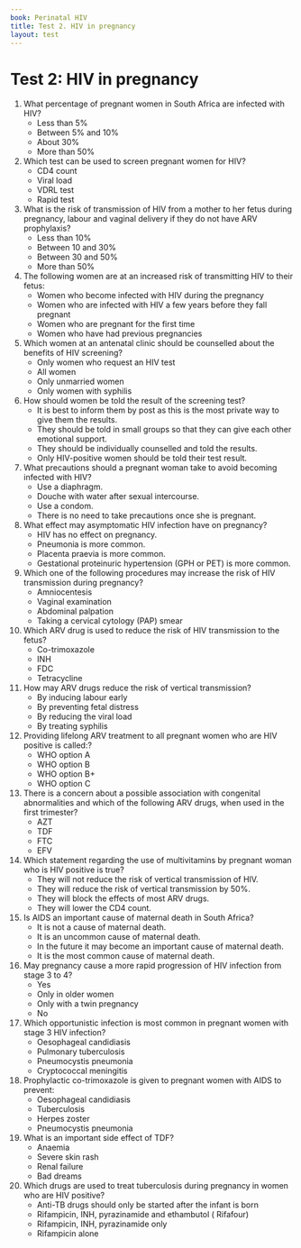```yaml
---
book: Perinatal HIV
title: Test 2. HIV in pregnancy
layout: test
---
```


# Test 2: HIV in pregnancy

1.	What percentage of pregnant women in South Africa are infected with HIV?
	-	Less than 5%
	-	Between 5% and 10%
	+	About 30%
	-	More than 50%
2.	Which test can be used to screen pregnant women for HIV?
	-	CD4 count
	-	Viral load
	-	VDRL test
	+	Rapid test
3.	What is the risk of transmission of HIV from a mother to her fetus during pregnancy, labour and vaginal delivery if they do not have ARV prophylaxis?
	-	Less than 10%
	+	Between 10 and 30%
	-	Between 30 and 50%
	-	More than 50%
4.	The following women are at an increased risk of transmitting HIV to their fetus:
	+	Women who become infected with HIV during the pregnancy
	-	Women who are infected with HIV a few years before they fall pregnant
	-	Women who are pregnant for the first time
	-	Women who have had previous pregnancies
5.	Which women at an antenatal clinic should be counselled about the benefits of HIV screening?
	-	Only women who request an HIV test
	+	All women
	-	Only unmarried women
	-	Only women with syphilis
6.	How should women be told the result of the screening test?
	-	It is best to inform them by post as this is the most private way to give them the results.
	-	They should be told in small groups so that they can give each other emotional support.
	+	They should be individually counselled and told the results.
	-	Only HIV-positive women should be told their test result.
7.	What precautions should a pregnant woman take to avoid becoming infected with HIV?
	-	Use a diaphragm.
	-	Douche with water after sexual intercourse.
	+	Use a condom.
	-	There is no need to take precautions once she is pregnant.
8.	What effect may asymptomatic HIV infection have on pregnancy?
	-	HIV has no effect on pregnancy.
	+	Pneumonia is more common.
	-	Placenta praevia is more common.
	-	Gestational proteinuric hypertension (GPH or PET) is more common.
9.	Which one of the following procedures may increase the risk of HIV transmission during pregnancy?
	+	Amniocentesis
	-	Vaginal examination
	-	Abdominal palpation
	-	Taking a cervical cytology (PAP) smear
10.	Which ARV drug is used to reduce the risk of HIV transmission to the fetus?
	-	Co-trimoxazole
	-	INH
	+	FDC
	-	Tetracycline
11.	How may ARV drugs reduce the risk of vertical transmission?
	-	By inducing labour early
	-	By preventing fetal distress
	+	By reducing the viral load
	-	By treating syphilis
12.	Providing lifelong ARV treatment to all pregnant women who are HIV positive is called:?
	-	WHO option A
	-	WHO option B
	+	WHO option B+
	-	WHO option C
13.	There is a concern about a possible association with congenital abnormalities and which of the following ARV drugs, when used in the first trimester?
	-	AZT
	-	TDF
	-	FTC
	+	EFV
14.	Which statement regarding the use of multivitamins by pregnant woman who is HIV positive is true?
	+	They will not reduce the risk of vertical transmission of HIV.
	-	They will reduce the risk of vertical transmission by 50%.
	-	They will block the effects of most ARV drugs.
	-	They will lower the CD4 count.
15.	Is AIDS an important cause of maternal death in South Africa?
	-	It is not a cause of maternal death.
	-	It is an uncommon cause of maternal death.
	-	In the future it may become an important cause of maternal death.
	+	It is the most common cause of maternal death.
16.	May pregnancy cause a more rapid progression of HIV infection from stage 3 to 4?
	+	Yes
	-	Only in older women
	-	Only with a twin pregnancy
	-	No
17.	Which opportunistic infection is most common in pregnant women with stage 3 HIV infection?
	-	Oesophageal candidiasis
	+	Pulmonary tuberculosis
	-	Pneumocystis pneumonia
	-	Cryptococcal meningitis
18.	Prophylactic co-trimoxazole is given to pregnant women with AIDS to prevent:
	-	Oesophageal candidiasis
	-	Tuberculosis
	-	Herpes zoster
	+	Pneumocystis pneumonia
19.	What is an important side effect of TDF?
	-	Anaemia
	-	Severe skin rash
	+	Renal failure
	-	Bad dreams
20.	Which drugs are used to treat tuberculosis during pregnancy in women who are HIV positive?
	-	Anti-TB drugs should only be started after the infant is born
	+	Rifampicin, INH, pyrazinamide and ethambutol ( Rifafour)
	-	Rifampicin, INH, pyrazinamide only
	-	Rifampicin alone

